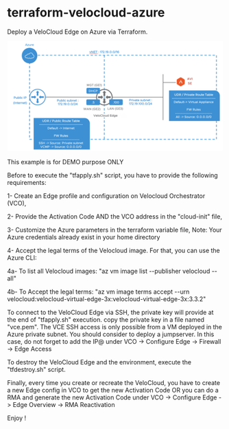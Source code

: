 # terraform-velocloud-azure

Deploy a VeloCloud Edge on Azure via Terraform.

![Azure Network Topology](Azure-Network-Topolgy.png)

This example is for DEMO purpose ONLY

Before to execute the "tfapply.sh" script, you have to provide the following requirements:

1- Create an Edge profile and configuration on Velocloud Orchestrator (VCO),

2- Provide the Activation Code AND the VCO address in the "cloud-init" file,

3- Customize the Azure parameters in the terraform variable file, Note: Your Azure credentials already exist in your home directory

4- Accept the legal terms of the Velocloud image. For that, you can use the Azure CLI:

4a- To list all Velocloud images: "az vm image list --publisher velocloud --all"

4b- To Accept the legal terms: "az vm image terms accept --urn velocloud:velocloud-virtual-edge-3x:velocloud-virtual-edge-3x:3.3.2"


To connect to the VeloCloud Edge via SSH, the private key will provide at the end of "tfapply.sh" execution. copy the private key in a file named "vce.pem".
The VCE SSH access is only possible from a VM deployed in the Azure private subnet. You should consider to deploy a jumpserver. In this case, do not forget to add the IP@ under VCO -> Configure Edge -> Firewall -> Edge Access

To destroy the VeloCloud Edge and the environment, execute the "tfdestroy.sh" script.

Finally, every time you create or recreate the VeloCloud, you have to create a new Edge config in VCO to get the new Activation Code OR you can do a RMA and generate the new Activation Code under VCO -> Configure Edge -> Edge Overview -> RMA Reactivation

Enjoy !
